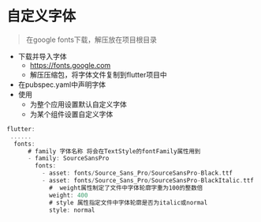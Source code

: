 # 自定义字体

> 在google fonts下载，解压放在项目根目录

- 下载并导入字体
  - https://fonts.google.com
  - 解压压缩包，将字体文件复制到flutter项目中
- 在pubspec.yaml中声明字体
- 使用
  - 为整个应用设置默认自定义字体
  - 为某个组件设置自定义字体

```dart
flutter: 
 ......
  fonts:
      # family 字体名称 将会在TextStyle的fontFamily属性用到
      - family: SourceSansPro
        fonts:
          - asset: fonts/Source_Sans_Pro/SourceSansPro-Black.ttf
          - asset: fonts/Source_Sans_Pro/SourceSansPro-BlackItalic.ttf
            #  weight属性制定了文件中字体轮廓字重为100的整数倍
            weight: 400
            # style 属性指定文件中字体轮廓是否为italic或normal
            style: normal

```